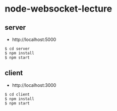 # node-websocket-lecture

## server

- http://localhost:5000

```
$ cd server
$ npm install
$ npm start
```

## client

- http://localhost:3000

```
$ cd client
$ npm install
$ npm start
```